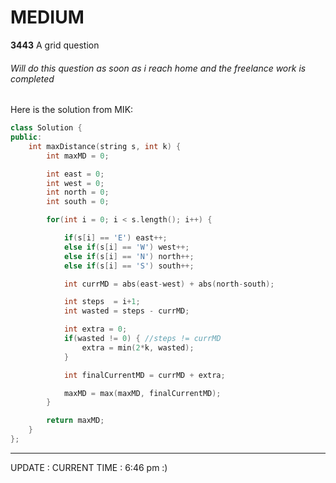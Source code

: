 # MEDIUM 
**3443**
A grid question 
###### Will do this question as soon as i reach home and the freelance work is completed


Here is the solution from MIK:
```cpp
class Solution {
public:
    int maxDistance(string s, int k) {
        int maxMD = 0;

        int east = 0;
        int west = 0;
        int north = 0;
        int south = 0;

        for(int i = 0; i < s.length(); i++) {

            if(s[i] == 'E') east++;
            else if(s[i] == 'W') west++;
            else if(s[i] == 'N') north++;
            else if(s[i] == 'S') south++;

            int currMD = abs(east-west) + abs(north-south);

            int steps  = i+1;
            int wasted = steps - currMD;

            int extra = 0;
            if(wasted != 0) { //steps != currMD
                extra = min(2*k, wasted);
            }

            int finalCurrentMD = currMD + extra;

            maxMD = max(maxMD, finalCurrentMD);
        }

        return maxMD;
    }
};
```


---
UPDATE : CURRENT TIME : 6:46 pm :)
